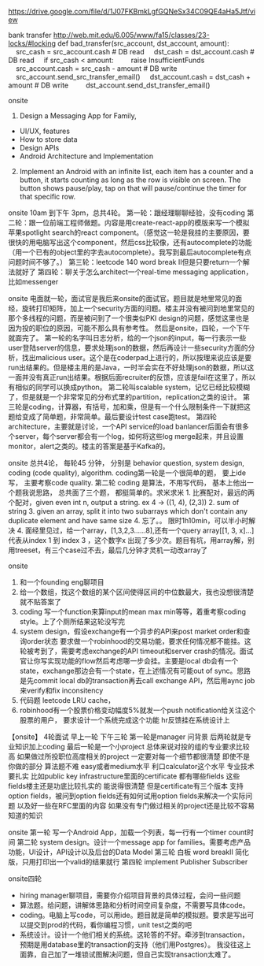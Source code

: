https://drive.google.com/file/d/1J07FKBmkLgfGQNeSx34C09QE4aHa5Jtf/view

bank transfer
http://web.mit.edu/6.005/www/fa15/classes/23-locks/#locking
def bad_transfer(src_account, dst_account, amount): 
    src_cash = src_account.cash # DB read
    dst_cash = dst_account.cash # DB read
    if src_cash < amount: 
        raise InsufficientFunds
    src_account.cash = src_cash - amount # DB write
    src_account.send_src_transfer_email()
    dst_account.cash = dst_cash + amount # DB write     
    dst_account.send_dst_transfer_email()

onsite
1. Design a Messaging App for Family,
- UI/UX, features
- How to store data
- Design APIs
- Android Architecture and Implementation
2. Implement an Android with an infinite list, each item has a counter and a button, it starts counting as long as the row is visible on screen. The button shows pause/play, tap on that will pause/continue the timer for that specific row.

onsite
10am 到下午 3pm，总共4轮。
第一轮：跟经理‍‍‍‌‍‍‍‍‍‌‍‍‌‍‌‍‌‍‍聊聊经验，没有coding
第二轮：跟一位前端工程师做题。内容是用create-react-app的模版来写一个模拟苹果spotlight search的react component。（感觉这一轮是我挂的主要原因，要很快的用电脑写出这个component，然后css比较像，还有autocomplete的功能（用一个已有的object里的字去autocomplete）。我写到最后autocomplete有点问题时间不够了。）
第三轮：leetcode 140 word break II但是只要return一个解法就好了
第四轮：聊关于怎么architect一个real-time messaging application，比如messenger

onsite
电面就一轮，面试官是我后来onsite的面试官。题目就是地里常见的面经，旋转打印矩阵，加上一个security方面的问题。楼主并没有被问到地里常见的那个多‍‍‍‌‍‍‍‍‍‌‍‍‌‍‌‍‌‍‍线程的问题，而是被问到了一个很类似PKI design的问题，感觉这里也是因为投的职位的原因，可能不那么具有参考性。
然后是onsite，四轮，一个下午就面完了。
第一轮的名字叫日志分析，给的一个json的input，每一行表示一些user登陆server的信息，要求处理json的数据，然后再设计一些security方面的分析，找出malicious user。这个是在coderpad上进行的，所以按理来说应该是要run出结果的。但是楼主用的是Java，一时半会实在不好处理json的数据，所以这一面并没有真正run出结果。根据后面recruiter的反馈，应该是fail在这里了，所以有相似的同学可以换成python。
第二轮叫scalable system，记忆已经比较模糊了，但是就是一个非常常见的分布式里的partition，replication之类的设计。
第三轮是coding，计算器，有括号，加和乘，但是有一个什么限制条件一下就把这题给变成了简单题，非常简单。最后要设计test case跑test。
第四轮architecture，主要就是讨论，一个API service的load banlancer后面会有很多个server，每个server都会有一个log，如何将这些log merge起来，并且设置monitor，alert之类的。楼主的答案是基于Kafka的。

onsite
总共4论， 每轮45 分钟， 分别是 behavior question, system design, codi‍‍‍‌‍‍‍‍‍‌‍‍‌‍‌‍‌‍‍ng (code quality), algorithm. coding第一轮是一个很简单的题， 要上ide 写， 主要考察code quality. 第二轮 coding 是算法，不用写代码， 基本上他出一个题我说思路， 总共面了三个题， 都挺简单的。求米求米
1.‍‍‍‌‍‍‍‍‍‌‍‍‌‍‌‍‌‍‍ 比赛配对，最远的两个配对，given even int n, output a string. ex 4 -> ((1, 4), (2,3))
2. sum of string
3. given an array, split it into two subarrays which don't contain any duplicate element and have same size
4. 忘了。。
限时1h10min，可以半小时解决
4. 面经里见‍‍‍‌‍‍‍‍‍‌‍‍‌‍‌‍‌‍‍过，给一个array，[1,3,2,3......8],还有一个query array[[1, 3, x]...] 代表从index 1 到 index 3 ，这个数字x 出现了多少次。题目有坑，用array解，别用treeset，有三个case过不去，最后几分钟才灵机一动改array了

onsite
1. 和一个founding eng聊‍‍‍‌‍‍‍‍‍‌‍‍‌‍‌‍‌‍‍项目
2. 给一个数组，找这个数组的某个区间使得区间的中位数最大，我也没想很清楚就不贴答案了
3. coding 写一个function来算input的mean max min等等，着重考察coding style。上了个厕所结果这轮没写完
4. system design，假设exchange有一个异步的API来post market order和查询order状态 要求做一个robinhood的交易功能，要求任何情况都不能挂。这轮被考到了，需要考虑exchange的API timeout和server crash的情况。面试官让你写实现功能的flow然后考虑哪一步会挂。主要是local db会有一个state，exchange那边会有一个state，在上述情况有可能out of sync。思路是先commit local db的transaction再去call exchange API，然后用aync job来verify和fix inconsitency
5. 代码题 leetcode LRU cache，  
6. robinhood有一个股票价格变动幅度5%就发一个push notification给关注这个股票的用户， 要求设计一个系统完成这个功‍‍‍‌‍‍‍‍‍‌‍‍‌‍‌‍‌‍‍能
hr反馈挂在系统设计上

【onsite】
4轮面试 早上一轮 下午三轮 
第一轮是manager 问背景 
后两轮就是专业知识加上coding
最后一轮是一个小project
总体来说对投的组的专业要求比较高 如果做过所投职位高度相关的project 一定要对每一个细节都很清楚 即使不是你做的部分 算法题不难 easy或者medium水平 利口calculator这个水平
专业技术要扎实 比如public key infrastructure里面的certificate 都有哪些fields 这些fields楼主还是功底比较扎实的 能说得很清楚 但是certificate有三个版本 支持option fields，被问到option fields还有如何试用option fields来解决一个实际问题 以及好一些在RFC里面的内容 如果没有专门做过相关的project还是比较不容易知道的知识

onsite
第一轮 写一个Android App，加载一个列表，每一行有一个timer count时间
第二轮 system design。设计一个message app for families。需要考虑产品功能，UI设计，API设计以及后台的Data Model
第三轮 白板 word breakII 简化版，只用打印出一个valid的结果就行
第四轮 implement Publisher Subscriber

‍‍‍‌‍‍‍‍‍‌‍‍‌‍‌‍‌‍‍onsite四轮
- hiring manager聊项目，需要你介绍项目背景的具体过程，会问一些问题
- 算法题。给问题，讲解体思路和分析时间空间复杂度，不需要写具体code。
- coding。电脑上写code，可以用ide。题目就是简单的模拟题。要求是写出可以提交到prod的代码，看你编程习惯，unit test之类的吧
- 系统设计。设计一个他们相关的系统。这轮答的不好。牵涉到transaction，
  预期是用database里的transaction的支持（他们用Postgres）。
  我没往这上面靠，自己加了一堆锁试图解决问题，但自己实现transaction太难了。

